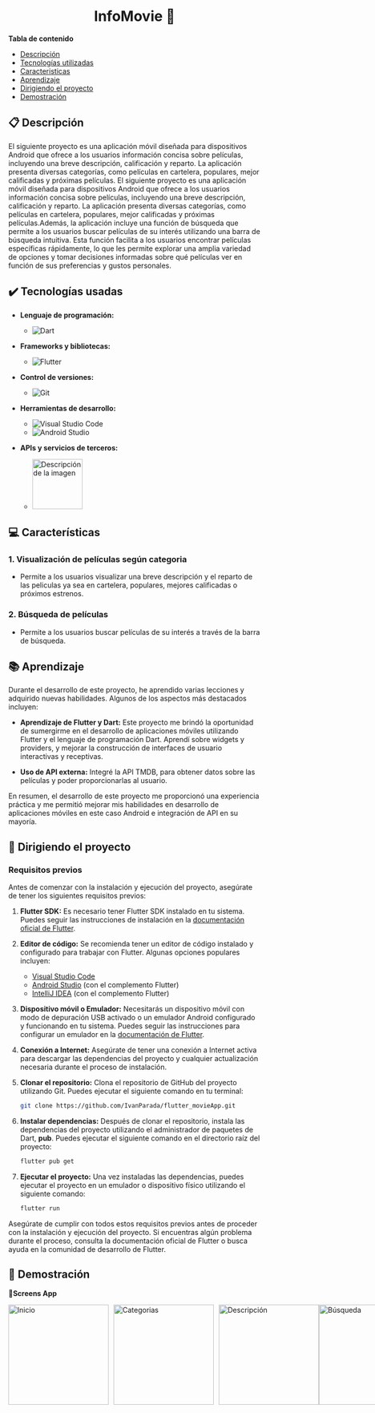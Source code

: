 <h1 align="center"> InfoMovie 🎦 </h1>


**Tabla de contenido**   
* [Descripción](#descripcion)
* [Tecnologías utilizadas](#tec-util)
* [Caracteristicas](#caract)
* [Aprendizaje](#aprendizaje)
* [Dirigiendo el proyecto](#instrucciones)
* [Demostración](#img)
## 📋 Descripción<a name="descripcion"></a>
El siguiente proyecto es una aplicación móvil diseñada para dispositivos Android que ofrece a los usuarios información concisa sobre películas, incluyendo una breve descripción, calificación y reparto. La aplicación presenta diversas categorías, como películas en cartelera, populares, mejor calificadas y próximas películas.
El siguiente proyecto es una aplicación móvil diseñada para dispositivos Android que ofrece a los usuarios información concisa sobre películas, incluyendo una breve descripción, calificación y reparto. La aplicación presenta diversas categorías, como películas en cartelera, populares, mejor calificadas y próximas películas.Además, la aplicación incluye una función de búsqueda que permite a los usuarios buscar películas de su interés utilizando una barra de búsqueda intuitiva. Esta función facilita a los usuarios encontrar películas específicas rápidamente, lo que les permite explorar una amplia variedad de opciones y tomar decisiones informadas sobre qué películas ver en función de sus preferencias y gustos personales.


## ✔️ Tecnologías usadas<a name="tec-util"></a>

* <b>Lenguaje de programación:</b>
  * ![Dart](https://img.shields.io/badge/dart-%230175C2.svg?style=for-the-badge&logo=dart&logoColor=white)

* <b>Frameworks y bibliotecas:</b>
  * ![Flutter](https://img.shields.io/badge/Flutter-%2302569B.svg?style=for-the-badge&logo=Flutter&logoColor=white)
    
* <b>Control de versiones:</b>
  * ![Git](https://img.shields.io/badge/git-%23F05033.svg?style=for-the-badge&logo=git&logoColor=white)
    
* <b>Herramientas de desarrollo:</b>
  * ![Visual Studio Code](https://img.shields.io/badge/Visual%20Studio%20Code-0078d7.svg?style=for-the-badge&logo=visual-studio-code&logoColor=white)
  * ![Android Studio](https://img.shields.io/badge/Android%20Studio-3DDC84.svg?style=for-the-badge&logo=android-studio&logoColor=white)
    
* <b>APIs y servicios de terceros:</b>
  * <img src="https://upload.wikimedia.org/wikipedia/commons/thumb/8/89/Tmdb.new.logo.svg/1280px-Tmdb.new.logo.svg.png" alt="Descripción de la imagen" width="100">


## 💻 Características<a name="caract"></a>

### 1. Visualización de películas según categoria
- Permite a los usuarios visualizar una breve descripción y el reparto de las peliculas ya sea en cartelera, populares, mejores calificadas o próximos estrenos.

### 2. Búsqueda de películas
- Permite a los usuarios buscar películas de su interés a través de la barra de búsqueda.


## 📚 Aprendizaje<a name="aprendizaje"></a>


Durante el desarrollo de este proyecto, he aprendido varias lecciones y adquirido nuevas habilidades. Algunos de los aspectos más destacados incluyen:

- **Aprendizaje de Flutter y Dart:** Este proyecto me brindó la oportunidad de sumergirme en el desarrollo de aplicaciones móviles utilizando Flutter y el lenguaje de programación Dart. Aprendí sobre widgets y providers, y mejorar la construcción de interfaces de usuario interactivas y receptivas.

- **Uso de API externa:** Integré la API TMDB, para obtener datos sobre las películas y poder proporcionarlas al usuario.
  
En resumen, el desarrollo de este proyecto me proporcionó una  experiencia práctica y me permitió mejorar mis habilidades en desarrollo de aplicaciones móviles en este caso Android e integración de API en su mayoría.


## 🚦 Dirigiendo el proyecto<a name="instrucciones"></a>

### Requisitos previos

Antes de comenzar con la instalación y ejecución del proyecto, asegúrate de tener los siguientes requisitos previos:

1. **Flutter SDK:** Es necesario tener Flutter SDK instalado en tu sistema. Puedes seguir las instrucciones de instalación en la [documentación oficial de Flutter](https://flutter.dev/docs/get-started/install).

2. **Editor de código:** Se recomienda tener un editor de código instalado y configurado para trabajar con Flutter. Algunas opciones populares incluyen:
   - [Visual Studio Code](https://code.visualstudio.com/)
   - [Android Studio](https://developer.android.com/studio) (con el complemento Flutter)
   - [IntelliJ IDEA](https://www.jetbrains.com/idea/) (con el complemento Flutter)

3. **Dispositivo móvil o Emulador:** Necesitarás un dispositivo móvil con modo de depuración USB activado o un emulador Android configurado y funcionando en tu sistema. Puedes seguir las instrucciones para configurar un emulador en la [documentación de Flutter](https://flutter.dev/docs/get-started/install/windows#set-up-the-android-emulator).

4. **Conexión a Internet:** Asegúrate de tener una conexión a Internet activa para descargar las dependencias del proyecto y cualquier actualización necesaria durante el proceso de instalación.

5. **Clonar el repositorio:** Clona el repositorio de GitHub del proyecto utilizando Git. Puedes ejecutar el siguiente comando en tu terminal:

    ```bash
    git clone https://github.com/IvanParada/flutter_movieApp.git
    ```

7. **Instalar dependencias:** Después de clonar el repositorio, instala las dependencias del proyecto utilizando el administrador de paquetes de Dart, <b>pub</b>. Puedes ejecutar el siguiente comando en el directorio raíz del proyecto:
   ```bash
   flutter pub get
   ```
   
9. **Ejecutar el proyecto:** Una vez instaladas las dependencias, puedes ejecutar el proyecto en un emulador o dispositivo físico utilizando el siguiente comando:
   ```bash
   flutter run
   ```


Asegúrate de cumplir con todos estos requisitos previos antes de proceder con la instalación y ejecución del proyecto. Si encuentras algún problema durante el proceso, consulta la documentación oficial de Flutter o busca ayuda en la comunidad de desarrollo de Flutter.


## 📱 Demostración<a name="img"></a>

📱<b>Screens App</b>
<div style="display:flex;">
    <img src="https://github.com/IvanParada/flutter_movieApp/assets/118088453/c136376b-0a92-4cb0-8114-aa7aca375695" alt="Inicio" style="width:200px; margin-right:10px;">
    <img src="https://github.com/IvanParada/flutter_movieApp/assets/118088453/2532da37-64f1-4c4a-a447-850d03be3831" alt="Categorias" style="width:200px; margin-right:10px;">
    <img src="https://github.com/IvanParada/flutter_movieApp/assets/118088453/931001c7-8f53-452a-b04d-3da71274d4b0" alt="Descripción" style="width:200px;">
    <img src="https://github.com/IvanParada/flutter_movieApp/assets/118088453/91cfcc6b-5304-4651-990e-35fe2b975608" alt="Búsqueda" style="width:200px;">
</div>




